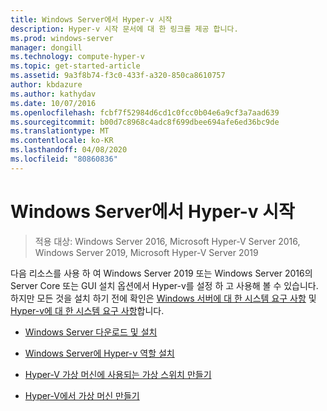 ```yaml
---
title: Windows Server에서 Hyper-v 시작
description: Hyper-v 시작 문서에 대 한 링크를 제공 합니다.
ms.prod: windows-server
manager: dongill
ms.technology: compute-hyper-v
ms.topic: get-started-article
ms.assetid: 9a3f8b74-f3c0-433f-a320-850ca8610757
author: kbdazure
ms.author: kathydav
ms.date: 10/07/2016
ms.openlocfilehash: fcbf7f52984d6cd1c0fcc0b04e6a9cf3a7aad639
ms.sourcegitcommit: b00d7c8968c4adc8f699dbee694afe6ed36bc9de
ms.translationtype: MT
ms.contentlocale: ko-KR
ms.lasthandoff: 04/08/2020
ms.locfileid: "80860836"
---
```

# <a name="get-started-with-hyper-v-on-windows-server"></a>Windows Server에서 Hyper-v 시작

>적용 대상: Windows Server 2016, Microsoft Hyper-V Server 2016, Windows Server 2019, Microsoft Hyper-V Server 2019
  
다음 리소스를 사용 하 여 Windows Server 2019 또는 Windows Server 2016의 Server Core 또는 GUI 설치 옵션에서 Hyper-v를 설정 하 고 사용해 볼 수 있습니다. 하지만 모든 것을 설치 하기 전에 확인은 [Windows 서버에 대 한 시스템 요구 사항](../../../get-started/System-Requirements--and-Installation.md) 및 [Hyper-v에 대 한 시스템 요구 사항](../System-requirements-for-Hyper-V-on-Windows.md)합니다.

- [Windows Server 다운로드 및 설치](https://www.microsoft.com/evalcenter/evaluate-windows-server-2019)  

- [Windows Server에 Hyper-v 역할 설치](Install-the-Hyper-V-role-on-Windows-Server.md)  
- [Hyper-V 가상 머신에 사용되는 가상 스위치 만들기](Create-a-virtual-switch-for-Hyper-V-virtual-machines.md)  
- [Hyper-V에서 가상 머신 만들기](Create-a-virtual-machine-in-Hyper-V.md)  